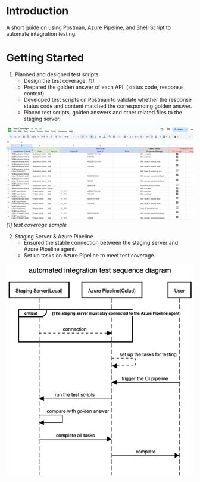 # Introduction 
A short guide on using Postman, Azure Pipeline, and Shell Script to automate integration testing.

# Getting Started
1) Planned and designed test scripts
    * Design the test coverage. _[1]_
    * Prepared the golden answer of each API. (status code, response context)
    * Developed test scripts on Postman to validate whether the response status code and content matched the corresponding golden answer.
    * Placed test scripts, golden answers and other related files to the staging server.

![image](https://github.com/twqunnieliang/shiba-integration-testing/blob/main/image/test-coverage.png)
_[1] test coverage sample_

2) Staging Server & Azure Pipeline
    * Ensured the stable connection between the staging server and Azure Pipeline agent.
    * Set up tasks on Azure Pipeline to meet test coverage.

![image](https://github.com/twqunnieliang/shiba-integration-testing/blob/main/image/automated%20integration%20test%20sequence%20diagram.png)
